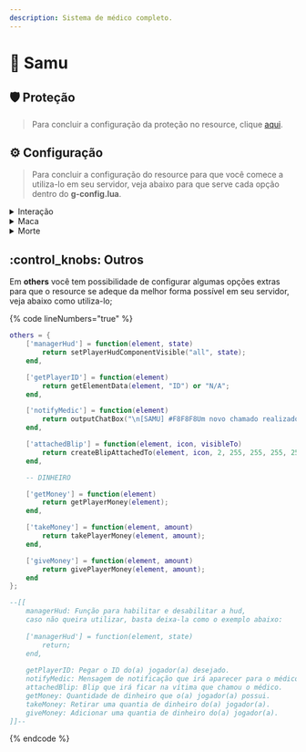 ```yaml
---
description: Sistema de médico completo.
---
```


# 🛒 Samu

## :shield: Proteção

> Para concluir a configuração da proteção no resource, clique [aqui](../suporte/protecao/).

## :gear: Configuração

> Para concluir a configuração do resource para que você comece a utiliza-lo em seu servidor, veja abaixo para que serve cada opção dentro do **g-config.lua**.

<details>

<summary>Interação</summary>

{% code lineNumbers="true" %}
```lua
interaction = {
    use = true, -- Opção para utilizar ou não o sistema de interação.
    
    resuscitation = {
        animation = {"MEDIC", "CPR"}, -- Animação que o médico ao fazer a reanimação.
        health = 20, -- Vida que o jogador terá ao ser reanimado.
        time = 8 -- Tempo para a reanimação ser realizada (em segundos).
    },

    reward = {
        min = 5000, -- Mínimo que o SAMU pode ganhar por reanimação.
        max = 10000 -- Máximo que o SAMU pode ganhar por reanimação.
    }
}
```
{% endcode %}

Acima, vocês irão ver a configuração do sistema de interação do próprio samu, caso você não queira utilizar, só desabilita-lo.&#x20;

### **Como habilitar ou desabilitar essa opção?**

Para mudar o estado de uso do sistema de interação do samu você deverá utilizar **true** para **sim** ou **false** para **não,** como mostra no exemplo abaixo:

{% code lineNumbers="true" %}
```lua
--[[
 Se a opção abaixo for sim (true), você irá passar a 
 utilizar um sistema de interação do próprio sistema, 
 caso a opção abaixo for não (false) você irá passar a utilizar
 um sistema fornecido por você (sistema próprio de interação, que não
 seja do sistema de SAMU).
]]--


-- Para habilitar o painel de interação do próprio SAMU:
use = true,

-- Para habilitar o painel de interação do seu servidor:
use = false;
```
{% endcode %}

### Utilizando um sistema de interação próprio

Caso você opte por utilizar um sistema de interação próprio, você deverá vincula-lo com o nosso sistema de samu para que não haja problemas ao utilizar o sistema, abaixo você verá como vincular o seu sistema de interação ao nosso sistema de samu passo a passo.

<pre class="language-lua" data-line-numbers><code class="lang-lua"><strong>-- Reviver outros jogadores:
</strong><strong>triggerEvent("EMS >> Interaction >> Player resuscitation", player, jogador);
</strong><strong>
</strong><strong>-- Curar outros jogadores:
</strong>triggerEvent("EMS >> Interaction >> Player tratament", player, jogador);

--[[
    "EMS >> Interaction >> Player resuscitation" = Evento utilizado.
    "EMS >> Interaction >> Player tratament" = Evento utilizado.
    jogador = Jogador que irá receber a ressurreição.
    player = Jogador que está clicando no outro.
]]-- 
</code></pre>



Caso decida continuar utilizando o nosso sistema de interações, você deverá configurar as outras opções de configurações, abaixo irei listar para que serve cada opção e como configurar-lá.

{% code lineNumbers="true" %}
```lua
resuscitation = {
    animation = {"MEDIC", "CPR"},
    health = 20,
    time = 8
},

--[[
    animation: "animation" é o nome da animação (bloco e animação)
    que o(a) jogador(a) irá executar ao iniciar a ressurreição 
    da vítima.
    
    health: "health" é a vida que a vítima irá ter após ser
    ressuscitada.
    
    time: "time" é o tempo que o(a) jogador(a) irá demorar
    para ressuscitar a vítima.
]]--

reward = {
    min = 5000, -- Mínimo que o SAMU pode ganhar por reanimação.
    max = 10000 -- Máximo que o SAMU pode ganhar por reanimação.
}

--[[
    min: "min" é a quantidade mínima de dinheiro que o(a) jogador(a)
    irá ganhar por cada ressurreição efetuada.
    
    max: "max" é a quantidade máxima de dinheiro que o(a) jogador(a)
    irá ganhar por cada ressurreição efetuada.
    
    obs: o sistema pega a quantida de mínima e a quantidade máxima
    e pega um valor aleatório entre esses dois números, sendo assim,
    gerando o valor do pagamento pela ressurreição feita pelo(a) 
    jogador(a).
]]--
```
{% endcode %}

</details>

<details>

<summary>Maca</summary>

<pre class="language-lua" data-line-numbers><code class="lang-lua"><strong>hospital_bed = {
</strong>    permissions = {"Console", "Admin"}, -- Permissões para criar / deletar macas.
    objectId = 1997, -- ID do objeto da MACA.
    heal = 5000, -- Valor para se curar sozinho (somente na maca).

    commands = {
        create = "criarmaca", -- Comando para criar macas.
        delete = "deletarmaca" -- Comando para deletar macas.
    },
},
</code></pre>

Acima está a configuração do sistema de maca do próprio samu, veja abaixo como configurá-lo.

{% code lineNumbers="true" %}
```lua
permissions = {"Console", "Admin"},

--[[
    permissions: "permissions" são as permissõs para gerenciar
    as macas criadas, podendo criar e deletar as macas.
]]--

objectId = 1997,
heal = 5000,

--[[
    objectId: "objectId" é o ID do objeto que você irá utilizar
    como maca do samu.
    
    heal: "heal" é o preço para se curar apenas se deitando na 
    maca, sem nenhuma ajuda de médicos.
]]--

commands = {
    create = "criarmaca",
    delete = "deletarmaca"
},

--[[
    create: "create" é o comando para criar novas macas no servidor.
    delete: "delete" é o comando para deletar as macas próximas,
    macas que já foram criadas e estão no servidor.
]]--
```
{% endcode %}

</details>

<details>

<summary>Morte</summary>

{% code lineNumbers="true" %}
```lua
wasted = {
    key = "E", -- Tecla para chamar os médicos.
    blip = 41, -- Ícone do BLIP para chamados.
    time = 500, -- Segundos para você reviver (em segundos).
    animation = {"CRACK", "crckdeth2"}, -- Animação que o jogador irá fazer ao morrer.
    
    finalize = {
        use = true,  -- Opção para ser finalizado direto caso não haja nenhum médico online (true para sim e false para não).
        count = 2 -- Quantidade mínima de médicos para não ser finalizado direto.
    },

    sound = {
        use = true, -- Opção para ativar ou desativar a música ao morrer (true para sim e false para não).

        link = "https://www.youtube.com/watch?v=bS1Nf0syICc", -- Som da música no YouTube.
        title = "Gucci Mane, Bruno Mars, Kodak Black - Wake Up In The Sky", -- Título da música.
        volume = 20, -- Volume da música.
    }
}
```
{% endcode %}

Acima está a configuração do sistema de maca do próprio samu, veja abaixo como configurá-lo.

{% code lineNumbers="true" %}
```lua
key = "E",
blip = 41,
time = 500,
animation = {"CRACK", "crckdeth2"},

--[[
    key: "key" é a tecla para chamar os médicos online
    quando a vítima estiver morta.
    
    blip: "blip" é o ID do blip que será mostrado ao chamar
    o médico.
    
    time: "time" é o tempo que a vítima terá que esperar para
    ser revivido ou apenas se matar novamente.
    
    animation: "animation" é o bloco e o nome da animação que 
    o médico irá que fazer ao reanimar a vítima
]]--

finalize = {
    use = true,
    count = 2
},

--[[
     use: "use" é a opção para usar ou não a opção de ser finalizado
     automaticamente em casos de não haver médicos suficientes on-line
     
     true = sim
     false = não
     
     para deixar ativado, utilize:
     use = true,
     
     para deixar desativado, utilize:
     use = false,
     
     count: "count" é a quantidade de médicos que deverá estar
     on-line para que a vítima não seja finalizado automaticamente
]]--

sound = {
   use = true,

   link = "https://www.youtube.com/watch?v=bS1Nf0syICc",
   title = "Gucci Mane, Bruno Mars, Kodak Black - Wake Up In The Sky",
   volume = 20,
}

--[[
     use: "use" é a opção para usar ou não a opção de usar ou não
     músicas no painel que a vítima irá ver após morrer.
     
     true = sim
     false = não
     
     para deixar ativado, utilize:
     use = true,
     
     para deixar desativado, utilize:
     use = false,
     
     link: "link" é a url da música no YouTube
     title: "title" é o título da música que irá aparecer
     para as vítimas que morrerem.
]]--
```
{% endcode %}

</details>

## :control\_knobs: Outros

Em **others** você tem possibilidade de configurar algumas opções extras para que o resource se adeque da melhor forma possível em seu servidor, veja abaixo como utiliza-lo;

{% code lineNumbers="true" %}
```lua
others = {
    ['managerHud'] = function(element, state)
        return setPlayerHudComponentVisible("all", state);
    end,

    ['getPlayerID'] = function(element)
        return getElementData(element, "ID") or "N/A";
    end,

    ['notifyMedic'] = function(element)
        return outputChatBox("\n[SAMU] #F8F8F8Um novo chamado realizado! foi marcado em seu GPS!", element, 255, 0, 0, true);
    end,

    ['attachedBlip'] = function(element, icon, visibleTo)
        return createBlipAttachedTo(element, icon, 2, 255, 255, 255, 255, 0, 300, visibleTo);
    end,

    -- DINHEIRO

    ['getMoney'] = function(element)
        return getPlayerMoney(element);
    end,

    ['takeMoney'] = function(element, amount)
        return takePlayerMoney(element, amount);
    end,

    ['giveMoney'] = function(element, amount)
        return givePlayerMoney(element, amount);
    end
};

--[[
    managerHud: Função para habilitar e desabilitar a hud,
    caso não queira utilizar, basta deixa-la como o exemplo abaixo:
    
    ['managerHud'] = function(element, state)
        return;
    end,
    
    getPlayerID: Pegar o ID do(a) jogador(a) desejado.
    notifyMedic: Mensagem de notificação que irá aparecer para o médico.
    attachedBlip: Blip que irá ficar na vítima que chamou o médico.
    getMoney: Quantidade de dinheiro que o(a) jogador(a) possui.
    takeMoney: Retirar uma quantia de dinheiro do(a) jogador(a).
    giveMoney: Adicionar uma quantia de dinheiro do(a) jogador(a).
]]--
```
{% endcode %}
